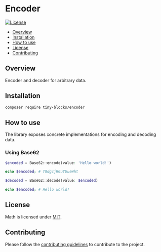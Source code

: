 # Encoder

[![License](https://img.shields.io/badge/license-MIT-green)](LICENSE)

* [Overview](#overview)
* [Installation](#installation)
* [How to use](#how-to-use)
* [License](#license)
* [Contributing](#contributing)

<div id='overview'></div> 

## Overview

Encoder and decoder for arbitrary data.

<div id='installation'></div>

## Installation

```bash
composer require tiny-blocks/encoder
```

<div id='how-to-use'></div>

## How to use

The library exposes concrete implementations for encoding and decoding data.

### Using Base62

```php
$encoded = Base62::encode(value: 'Hello world!')

echo $encoded; # T8dgcjRGuYUueWht

$decoded = Base62::decode(value: $encoded)

echo $encoded; # Hello world!
```

## License

Math is licensed under [MIT](/LICENSE).

<div id='contributing'></div>

## Contributing

Please follow the [contributing guidelines](https://github.com/tiny-blocks/tiny-blocks/blob/main/CONTRIBUTING.md) to
contribute to the project.
